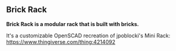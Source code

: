## Brick Rack

**Brick Rack is a modular rack that is built with bricks.**

It's a customizable OpenSCAD recreation of
jpoblocki's Mini Rack: https://www.thingiverse.com/thing:4214092